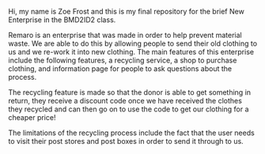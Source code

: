 Hi, my name is Zoe Frost and this is my final repository for the brief New Enterprise in the BMD2ID2 class. 

Remaro is an enterprise that was made in order to help prevent material waste. We are able to do this by allowing people to send their old clothing to us and we re-work it into new clothing.
The main features of this enterprise include the following features, a recycling service, a shop to purchase clothing, and information page for people to ask questions about the process. 

The recycling feature is made so that the donor is able to get something in return, they receive a discount code once we have received the clothes they recycled and can then go on to use the code to get our clothing for a cheaper price!

The limitations of the recycling process include the fact that the user needs to visit their post stores and post boxes in order to send it through to us. 
